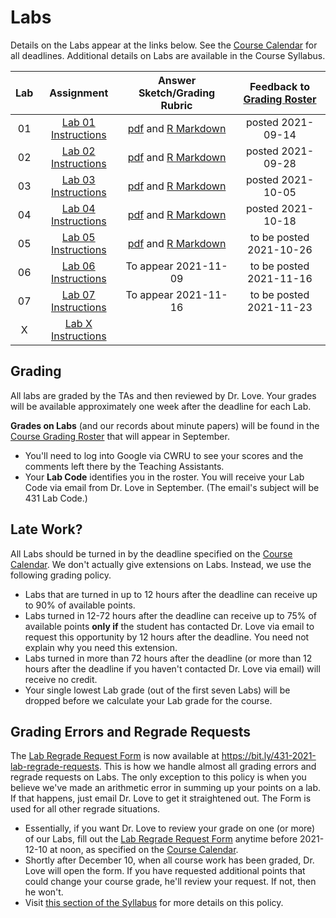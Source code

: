 # Labs

Details on the Labs appear at the links below. See the [Course Calendar](https://thomaselove.github.io/431/calendar.html) for all deadlines. Additional details on Labs are available in the Course Syllabus.

Lab | Assignment | Answer Sketch/Grading Rubric | Feedback to [Grading Roster](https://bit.ly/431-2021-grades)
:----: | :--------------: | :---------------------------: | :--------------:
01 | [Lab 01 Instructions](https://github.com/THOMASELOVE/431-2021/tree/main/labs/lab01) | [pdf](https://github.com/THOMASELOVE/431-2021/blob/main/labs/lab01/sketch/lab01_sketch.pdf) and [R Markdown](https://github.com/THOMASELOVE/431-2021/blob/main/labs/lab01/sketch/lab01_sketch.Rmd) | posted 2021-09-14 
02 | [Lab 02 Instructions](https://github.com/THOMASELOVE/431-2021/tree/main/labs/lab02) | [pdf](https://github.com/THOMASELOVE/431-2021/blob/main/labs/lab02/sketch/lab02_sketch.pdf) and [R Markdown](https://github.com/THOMASELOVE/431-2021/blob/main/labs/lab02/sketch/lab02_sketch.Rmd) | posted 2021-09-28
03 | [Lab 03 Instructions](https://github.com/THOMASELOVE/431-2021/tree/main/labs/lab03) | [pdf](https://github.com/THOMASELOVE/431-2021/blob/main/labs/lab03/sketch/lab03_sketch.pdf) and [R Markdown](https://github.com/THOMASELOVE/431-2021/blob/main/labs/lab03/sketch/lab03_sketch.Rmd) | posted 2021-10-05
04 | [Lab 04 Instructions](https://github.com/THOMASELOVE/431-2021/tree/main/labs/lab04) | [pdf](https://github.com/THOMASELOVE/431-2021/blob/main/labs/lab04/sketch/lab04_sketch.pdf) and [R Markdown](https://github.com/THOMASELOVE/431-2021/blob/main/labs/lab04/sketch/lab04_sketch.Rmd) | posted 2021-10-18
05 | [Lab 05 Instructions](https://github.com/THOMASELOVE/431-2021/tree/main/labs/lab05) | [pdf](https://github.com/THOMASELOVE/431-2021/blob/main/labs/lab05/sketch/lab05_sketch.pdf) and [R Markdown](https://github.com/THOMASELOVE/431-2021/blob/main/labs/lab05/sketch/lab05_sketch.Rmd) | to be posted 2021-10-26
06 | [Lab 06 Instructions](https://github.com/THOMASELOVE/431-2021/tree/main/labs/lab06) | To appear 2021-11-09 | to be posted 2021-11-16
07 | [Lab 07 Instructions](https://github.com/THOMASELOVE/431-2021/tree/main/labs/lab07) | To appear 2021-11-16 | to be posted 2021-11-23
X | [Lab X Instructions](https://github.com/THOMASELOVE/431-2021/tree/main/labs/labX) | 

## Grading

All labs are graded by the TAs and then reviewed by Dr. Love. Your grades will be available approximately one week after the deadline for each Lab. 

**Grades on Labs** (and our records about minute papers) will be found in the [Course Grading Roster](https://bit.ly/431-2021-grades) that will appear in September.

- You'll need to log into Google via CWRU to see your scores and the comments left there by the Teaching Assistants. 
- Your **Lab Code** identifies you in the roster. You will receive your Lab Code via email from Dr. Love in September. (The email's subject will be 431 Lab Code.) 

## Late Work?

All Labs should be turned in by the deadline specified on the [Course Calendar](https://thomaselove.github.io/431/calendar.html). We don't actually give extensions on Labs. Instead, we use the following grading policy.

- Labs that are turned in up to 12 hours after the deadline can receive up to 90% of available points.
- Labs turned in 12-72 hours after the deadline can receive up to 75% of available points **only if** the student has contacted Dr. Love via email to request this opportunity by 12 hours after the deadline. You need not explain why you need this extension.
- Labs turned in more than 72 hours after the deadline (or more than 12 hours after the deadline if you haven't contacted Dr. Love via email) will receive no credit.
- Your single lowest Lab grade (out of the first seven Labs) will be dropped before we calculate your Lab grade for the course. 

## Grading Errors and Regrade Requests

The [Lab Regrade Request Form](https://bit.ly/431-2021-lab-regrade-requests) is now available at https://bit.ly/431-2021-lab-regrade-requests. This is how we handle almost all grading errors and regrade requests on Labs. The only exception to this policy is when you believe we've made an arithmetic error in summing up your points on a lab. If that happens, just email Dr. Love to get it straightened out. The Form is used for all other regrade situations.

- Essentially, if you want Dr. Love to review your grade on one (or more) of our Labs, fill out the [Lab Regrade Request Form](https://bit.ly/431-2021-lab-regrade-requests) anytime before 2021-12-10 at noon, as specified on the [Course Calendar](https://thomaselove.github.io/431/calendar.html). 
- Shortly after December 10, when all course work has been graded, Dr. Love will open the form. If you have requested additional points that could change your course grade, he'll review your request. If not, then he won't. 
- Visit [this section of the Syllabus](https://thomaselove.github.io/431-2021-syllabus/deliverables-assignments.html#appeal-policy---request-a-review-in-december) for more details on this policy.
